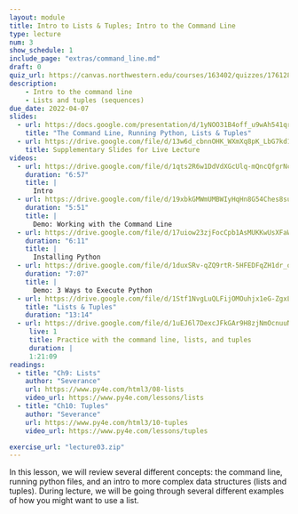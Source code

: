```yaml
---
layout: module
title: Intro to Lists & Tuples; Intro to the Command Line
type: lecture
num: 3
show_schedule: 1
include_page: "extras/command_line.md"
draft: 0
quiz_url: https://canvas.northwestern.edu/courses/163402/quizzes/176128
description:
    - Intro to the command line
    - Lists and tuples (sequences)
due_date: 2022-04-07
slides:
  - url: https://docs.google.com/presentation/d/1yNOO31B4off_u9wAh541qroD2muYkKTa/edit?usp=sharing&ouid=117551212520532352302&rtpof=true&sd=true
    title: "The Command Line, Running Python, Lists & Tuples"
  - url: https://drive.google.com/file/d/13w6d_cbnnOHK_WXmXq8pK_LbG7kd1y-I/view?usp=sharing
    title: Supplementary Slides for Live Lecture
videos: 
  - url: https://drive.google.com/file/d/1qts2R6w1DdVdXGcUlq-mQncQfgrNcP80/view?usp=sharing
    duration: "6:57"
    title: |
      Intro
  - url: https://drive.google.com/file/d/19xbkGMWmUMBWIyHqHn8G54Ches8su6EV/view?usp=sharing
    duration: "5:51"
    title: |
      Demo: Working with the Command Line
  - url: https://drive.google.com/file/d/17uiow23zjFocCpb1AsMUKKwUsXFaWDpG/view?usp=sharing
    duration: "6:11"
    title: |
      Installing Python
  - url: https://drive.google.com/file/d/1duxSRv-qZQ9rtR-5HFEDFqZH1dr_oOLw/view?usp=sharing
    duration: "7:07"
    title: |
      Demo: 3 Ways to Execute Python
  - url: https://drive.google.com/file/d/1Stf1NvgLuQLFijOMOuhjx1eG-ZgxLA1j/view?usp=sharing
    title: "Lists & Tuples"
    duration: "13:14"
  - url: https://drive.google.com/file/d/1uEJ6l7DexcJFkGAr9H8zjNmOcnuuNP44/view?usp=sharing
     live: 1
     title: Practice with the command line, lists, and tuples
     duration: |
     1:21:09
readings:
  - title: "Ch9: Lists"
    author: "Severance"
    url: https://www.py4e.com/html3/08-lists
    video_url: https://www.py4e.com/lessons/lists
  - title: "Ch10: Tuples"
    author: "Severance"
    url: https://www.py4e.com/html3/10-tuples
    video_url: https://www.py4e.com/lessons/tuples

exercise_url: "lecture03.zip"
---
```

In this lesson, we will review several different concepts: the command line, running python files, and an intro to more complex data structures (lists and tuples). During lecture, we will be going through several different examples of how you might want to use a list.
